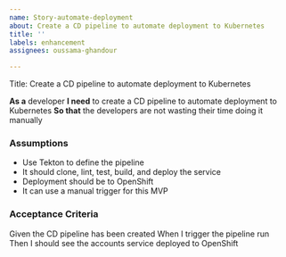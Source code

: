 ```yaml
---
name: Story-automate-deployment
about: Create a CD pipeline to automate deployment to Kubernetes
title: ''
labels: enhancement
assignees: oussama-ghandour

---
```


Title: Create a CD pipeline to automate deployment to Kubernetes

**As a** developer
**I need** to create a CD pipeline to automate deployment to Kubernetes
**So that** the developers are not wasting their time doing it manually

### Assumptions
* Use Tekton to define the pipeline
* It should clone, lint, test, build, and deploy the service
* Deployment should be to OpenShift
* It can use a manual trigger for this MVP

### Acceptance Criteria
Given the CD pipeline has been created
When I trigger the pipeline run
Then I should see the accounts service deployed to OpenShift
